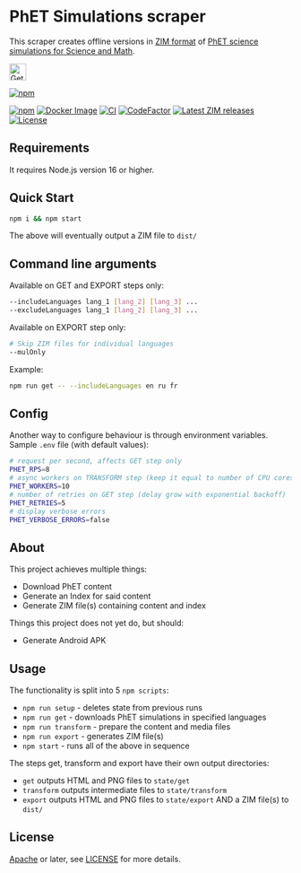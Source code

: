 # PhET Simulations scraper

This scraper creates offline versions in [ZIM
format](https://openzim.org) of [PhET science
simulations for Science and Math](https://phet.colorado.edu).

<a href="https://play.google.com/store/apps/details?id=org.kiwix.kiwixcustomphet" target="_blank" align="left">
  <img src="https://play.google.com/intl/en/badges/images/badge_new.png" alt="Get it on Google Play" height="30" />
</a>

[![npm](https://nodei.co/npm/phetscraper.png)](https://www.npmjs.com/package/phetscraper)

[![npm](https://img.shields.io/npm/v/phetscraper.svg)](https://www.npmjs.com/package/phetscraper)
[![Docker Image](https://img.shields.io/docker/v/openzim/phet?arch=amd64&label=docker&sort=semver)](https://hub.docker.com/r/openzim/phet)
[![CI](https://github.com/openzim/phet/actions/workflows/ci.yml/badge.svg)](https://github.com/openzim/phet/actions/workflows/ci.yml)
[![CodeFactor](https://www.codefactor.io/repository/github/openzim/phet/badge)](https://www.codefactor.io/repository/github/openzim/phet)
[![Latest ZIM releases](https://img.shields.io/badge/latest-ZIM-%23ff4365)](https://download.kiwix.org/zim/phet/)
[![License](https://img.shields.io/npm/l/phetscraper.svg)](LICENSE)

## Requirements

It requires Node.js version 16 or higher.

## Quick Start

```bash
npm i && npm start
```

The above will eventually output a ZIM file to ```dist/```

## Command line arguments
Available on GET and EXPORT steps only:
```bash
--includeLanguages lang_1 [lang_2] [lang_3] ...
--excludeLanguages lang_1 [lang_2] [lang_3] ...
```

Available on EXPORT step only:
```bash
# Skip ZIM files for individual languages
--mulOnly
```

Example:
```bash
npm run get -- --includeLanguages en ru fr
```

## Config

Another way to configure behaviour is through environment variables. Sample `.env` file (with default values):
```bash
# request per second, affects GET step only
PHET_RPS=8
# async workers on TRANSFORM step (keep it equal to number of CPU cores)
PHET_WORKERS=10
# number of retries on GET step (delay grow with exponential backoff)
PHET_RETRIES=5
# display verbose errors
PHET_VERBOSE_ERRORS=false
```

## About

This project achieves multiple things:
* Download PhET content
* Generate an Index for said content
* Generate ZIM file(s) containing content and index

Things this project does not yet do, but should:
* Generate Android APK

## Usage

The functionality is split into 5 ```npm scripts```:
* ```npm run setup``` - deletes state from previous runs
* ```npm run get``` - downloads PhET simulations in specified languages
* ```npm run transform``` - prepare the content and media files
* ```npm run export``` - generates ZIM file(s)
* ```npm start``` - runs all of the above in sequence

The steps get, transform and export have their own output directories:
* ```get``` outputs HTML and PNG files to ```state/get```
* ```transform``` outputs intermediate files to ```state/transform```
* ```export``` outputs HTML and PNG files to ```state/export``` AND a ZIM file(s) to ```dist/```

License
-------

[Apache](https://www.apache.org/licenses/LICENSE-2.0) or later, see
[LICENSE](LICENSE) for more details.
